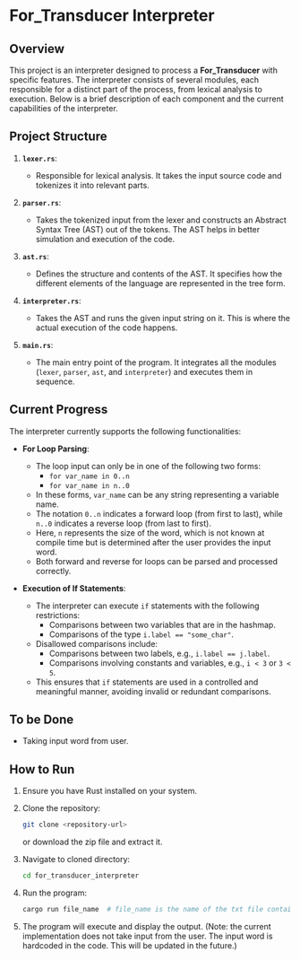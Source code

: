 # For_Transducer Interpreter

## Overview

This project is an interpreter designed to process a **For_Transducer** with specific features. The interpreter consists of several modules, each responsible for a distinct part of the process, from lexical analysis to execution. Below is a brief description of each component and the current capabilities of the interpreter.

## Project Structure

1. **`lexer.rs`**: 
   - Responsible for lexical analysis. It takes the input source code and tokenizes it into relevant parts.
   
2. **`parser.rs`**:
   - Takes the tokenized input from the lexer and constructs an Abstract Syntax Tree (AST) out of the tokens. The AST helps in better simulation and execution of the code.
   
3. **`ast.rs`**:
   - Defines the structure and contents of the AST. It specifies how the different elements of the language are represented in the tree form.
   
4. **`interpreter.rs`**:
   - Takes the AST and runs the given input string on it. This is where the actual execution of the code happens.
   
5. **`main.rs`**:
   - The main entry point of the program. It integrates all the modules (`lexer`, `parser`, `ast`, and `interpreter`) and executes them in sequence.

## Current Progress

The interpreter currently supports the following functionalities:

- **For Loop Parsing**:
  - The loop input can only be in one of the following two forms:
    - `for var_name in 0..n`
    - `for var_name in n..0`
  - In these forms, `var_name` can be any string representing a variable name.
  - The notation `0..n` indicates a forward loop (from first to last), while `n..0` indicates a reverse loop (from last to first).
  - Here, `n` represents the size of the word, which is not known at compile time but is determined after the user provides the input word.
  - Both forward and reverse for loops can be parsed and processed correctly.
  
- **Execution of If Statements**:
  - The interpreter can execute `if` statements with the following restrictions:
    - Comparisons between two variables that are in the hashmap.
    - Comparisons of the type `i.label == "some_char"`.
  - Disallowed comparisons include:
    - Comparisons between two labels, e.g., `i.label == j.label`.
    - Comparisons involving constants and variables, e.g., `i < 3` or `3 < 5`.
  - This ensures that `if` statements are used in a controlled and meaningful manner, avoiding invalid or redundant comparisons.

## To be Done

- Taking input word from user.

## How to Run

1. Ensure you have Rust installed on your system.
2. Clone the repository:
   ```sh
   git clone <repository-url>
   ```
   or download the zip file and extract it.

3. Navigate to cloned directory:
   ```sh
   cd for_transducer_interpreter
   ```
4. Run the program:
   ```sh
   cargo run file_name  # file_name is the name of the txt file containing the For_Transducer code
   ```
5. The program will execute and display the output. (Note: the current implementation does not take input from the user. The input word is hardcoded in the code. This will be updated in the future.)
